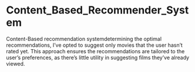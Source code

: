 # Content_Based_Recommender_System
Content-Based recommendation systemdetermining the optimal recommendations, I’ve opted to suggest only movies that the user hasn’t rated yet. This approach ensures the recommendations are tailored to the user’s preferences, as there’s little utility in suggesting films they’ve already viewed.
